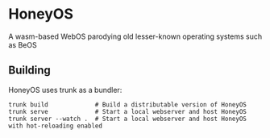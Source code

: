 # HoneyOS

A wasm-based WebOS parodying old lesser-known operating systems such as BeOS

## Building

HoneyOS uses trunk as a bundler:

```
trunk build             # Build a distributable version of HoneyOS
trunk serve             # Start a local webserver and host HoneyOS
trunk server --watch .  # Start a local webserver and host HoneyOS with hot-reloading enabled
```
